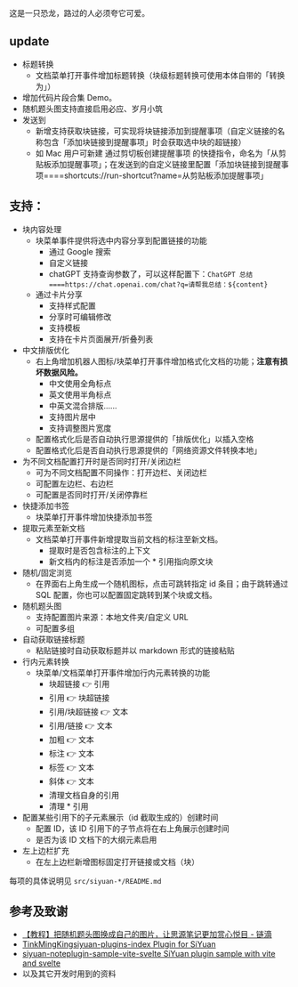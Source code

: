 这是一只恐龙，路过的人必须夸它可爱。

## update

- 标题转换
  - 文档菜单打开事件增加标题转换（块级标题转换可使用本体自带的「转换为」）
- 增加代码片段合集 Demo。
- 随机题头图支持直接启用必应、岁月小筑
- 发送到
  - 新增支持获取块链接，可实现将块链接添加到提醒事项（自定义链接的名称包含「添加块链接到提醒事项」时会获取选中块的超链接）
  - 如 Mac 用户可新建 通过剪切板创建提醒事项 的快捷指令，命名为「从剪贴板添加提醒事项」；在发送到的自定义链接里配置「添加块链接到提醒事项====shortcuts://run-shortcut?name=从剪贴板添加提醒事项」

## 支持：

- 块内容处理
  - 块菜单事件提供将选中内容分享到配置链接的功能
    - 通过 Google 搜索
    - 自定义链接
    - chatGPT 支持查询参数了，可以这样配置下：`ChatGPT 总结====https://chat.openai.com/chat?q=请帮我总结：${content}`
  - 通过卡片分享
    - 支持样式配置
    - 分享时可编辑修改
    - 支持模板
    - 支持在卡片页面展开/折叠列表
- 中文排版优化
  - 右上角增加机器人图标/块菜单打开事件增加格式化文档的功能；**注意有损坏数据风险。**
    - 中文使用全角标点
    - 英文使用半角标点
    - 中英文混合排版……
    - 支持图片居中
    - 支持调整图片宽度
  - 配置格式化后是否自动执行思源提供的「排版优化」以插入空格
  - 配置格式化后是否自动执行思源提供的「网络资源文件转换本地」
- 为不同文档配置打开时是否同时打开/关闭边栏
  - 可为不同文档配置不同操作：打开边栏、关闭边栏
  - 可配置左边栏、右边栏
  - 可配置是否同时打开/关闭停靠栏
- 快捷添加书签
  - 块菜单打开事件增加快捷添加书签
- 提取元素至新文档
  - 文档菜单打开事件新增提取当前文档的标注至新文档。
    - 提取时是否包含标注的上下文
    - 新文档内的标注是否添加一个 \* 引用指向原文块
- 随机/固定浏览
  - 在界面右上角生成一个随机图标，点击可跳转指定 id 条目；由于跳转通过 SQL 配置，你也可以配置固定跳转到某个块或文档。
- 随机题头图
  - 支持配置图片来源：本地文件夹/自定义 URL
  - 可配置多组
- 自动获取链接标题
  - 粘贴链接时自动获取标题并以 markdown 形式的链接粘贴
- 行内元素转换
  - 块菜单/文档菜单打开事件增加行内元素转换的功能
    - 块超链接 👉 引用
    - 引用 👉 块超链接
    - 引用/块超链接 👉 文本
    - 引用/链接 👉 文本
    - 加粗 👉 文本
    - 标注 👉 文本
    - 标签 👉 文本
    - 斜体 👉 文本
    - 清理文档自身的引用
    - 清理 \* 引用
- 配置某些引用下的子元素展示（id 截取生成的）创建时间
  - 配置 ID，该 ID 引用下的子节点将在右上角展示创建时间
  - 是否为该 ID 文档下的大纲元素启用
- 左上边栏扩充
  - 在左上边栏新增图标固定打开链接或文档（块）

每项的具体说明见 `src/siyuan-*/README.md`

## 参考及致谢

- [【教程】把随机题头图换成自己的图片，让思源笔记更加赏心悦目 - 链滴](https://ld246.com/article/1694612740828)
- [TinkMingKingsiyuan-plugins-index Plugin for SiYuan](https://github.com/TinkMingKing/siyuan-plugins-index)
- [siyuan-noteplugin-sample-vite-svelte SiYuan plugin sample with vite and svelte](https://github.com/siyuan-note/plugin-sample-vite-svelte)
- 以及其它开发时用到的资料
